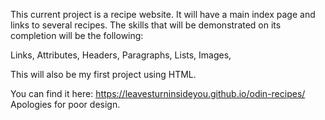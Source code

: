 This current project is a recipe website. It will have a main index page and links to several recipes. The skills that will be demonstrated on its completion will be the following: 

Links, 
Attributes,
Headers,
Paragraphs,
Lists, 
Images,

This will also be my first project using HTML.

You can find it here: https://leavesturninsideyou.github.io/odin-recipes/
Apologies for poor design.
